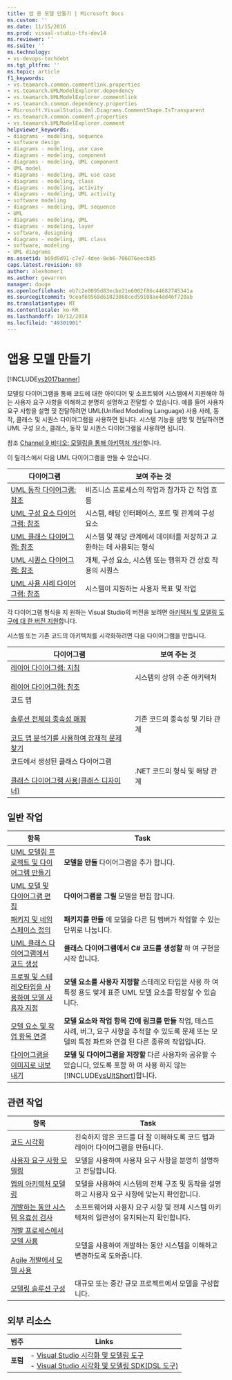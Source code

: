 ```yaml
---
title: 앱 용 모델 만들기 | Microsoft Docs
ms.custom: ''
ms.date: 11/15/2016
ms.prod: visual-studio-tfs-dev14
ms.reviewer: ''
ms.suite: ''
ms.technology:
- vs-devops-techdebt
ms.tgt_pltfrm: ''
ms.topic: article
f1_keywords:
- vs.teamarch.common.commentlink.properties
- vs.teamarch.UMLModelExplorer.dependency
- vs.teamarch.UMLModelExplorer.commentlink
- vs.teamarch.common.dependency.properties
- Microsoft.VisualStudio.Uml.Diagrams.CommentShape.IsTransparent
- vs.teamarch.common.comment.properties
- vs.teamarch.UMLModelExplorer.comment
helpviewer_keywords:
- diagrams - modeling, sequence
- software design
- diagrams - modeling, use case
- diagrams - modeling, component
- diagrams - modeling, UML component
- UML model
- diagrams - modeling, UML use case
- diagrams - modeling, class
- diagrams - modeling, activity
- diagrams - modeling, UML activity
- software modeling
- diagrams - modeling, UML sequence
- UML
- diagrams - modeling, UML
- diagrams - modeling, layer
- software, designing
- diagrams - modeling, UML class
- software, modeling
- UML diagrams
ms.assetid: b69d9d91-c7e7-4dee-8eb6-706076eecb85
caps.latest.revision: 60
author: alexhomer1
ms.author: gewarren
manager: douge
ms.openlocfilehash: eb7c2e0095d83ecbe21e6002f86c44682745341a
ms.sourcegitcommit: 9ceaf69568d61023868ced59108ae4dd46f720ab
ms.translationtype: MT
ms.contentlocale: ko-KR
ms.lasthandoff: 10/12/2018
ms.locfileid: "49301901"
---
```

# <a name="create-models-for-your-app"></a>앱용 모델 만들기
[!INCLUDE[vs2017banner](../includes/vs2017banner.md)]

모델링 다이어그램을 통해 코드에 대한 아이디어 및 소프트웨어 시스템에서 지원해야 하는 사용자 요구 사항을 이해하고 분명히 설명하고 전달할 수 있습니다. 예를 들어 사용자 요구 사항을 설명 및 전달하려면 UML(Unified Modeling Language) 사용 사례, 동작, 클래스 및 시퀀스 다이어그램을 사용하면 됩니다. 시스템 기능을 설명 및 전달하려면 UML 구성 요소, 클래스, 동작 및 시퀀스 다이어그램을 사용하면 됩니다.  
  
 참조 [Channel 9 비디오: 모델링을 통해 아키텍처 개선](http://go.microsoft.com/fwlink/?LinkID=252078)합니다.  
  
 이 릴리스에서 다음 UML 다이어그램을 만들 수 있습니다.  
  
|**다이어그램**|**보여 주는 것**|  
|-----------------|---------------|  
|[UML 동작 다이어그램: 참조](../modeling/uml-activity-diagrams-reference.md)|비즈니스 프로세스의 작업과 참가자 간 작업 흐름|  
|[UML 구성 요소 다이어그램: 참조](../modeling/uml-component-diagrams-reference.md)|시스템, 해당 인터페이스, 포트 및 관계의 구성 요소|  
|[UML 클래스 다이어그램: 참조](../modeling/uml-class-diagrams-reference.md)|시스템 및 해당 관계에서 데이터를 저장하고 교환하는 데 사용되는 형식|  
|[UML 시퀀스 다이어그램: 참조](../modeling/uml-sequence-diagrams-reference.md)|개체, 구성 요소, 시스템 또는 행위자 간 상호 작용의 시퀀스|  
|[UML 사용 사례 다이어그램: 참조](../modeling/uml-use-case-diagrams-reference.md)|시스템이 지원하는 사용자 목표 및 작업|  
  
 각 다이어그램 형식을 지 원하는 Visual Studio의 버전을 보려면 [아키텍처 및 모델링 도구에 대 한 버전 지원](../modeling/what-s-new-for-design-in-visual-studio.md#VersionSupport)합니다.  
  
 시스템 또는 기존 코드의 아키텍처를 시각화하려면 다음 다이어그램을 만듭니다.  
  
|**다이어그램**|**보여 주는 것**|  
|-----------------|---------------|  
|[레이어 다이어그램: 지침](../modeling/layer-diagrams-guidelines.md)<br /><br /> [레이어 다이어그램: 참조](../modeling/layer-diagrams-reference.md)|시스템의 상위 수준 아키텍처|  
|코드 맵<br /><br /> [솔루션 전체의 종속성 매핑](../modeling/map-dependencies-across-your-solutions.md)<br /><br /> [코드 맵 분석기를 사용하여 잠재적 문제 찾기](../modeling/find-potential-problems-using-code-map-analyzers.md)|기존 코드의 종속성 및 기타 관계|  
|코드에서 생성된 클래스 다이어그램<br /><br /> [클래스 다이어그램 사용(클래스 디자이너)](../ide/working-with-class-diagrams-class-designer.md)|.NET 코드의 형식 및 해당 관계|  
  
## <a name="common-tasks"></a>일반 작업  
  
|**항목**|**Task**|  
|---------------|--------------|  
|[UML 모델링 프로젝트 및 다이어그램 만들기](../modeling/create-uml-modeling-projects-and-diagrams.md)|**모델을 만들** 다이어그램을 추가 합니다.|  
|[UML 모델 및 다이어그램 편집](../modeling/edit-uml-models-and-diagrams.md)|**다이어그램을 그릴** 모델을 편집 합니다.|  
|[패키지 및 네임스페이스 정의](../modeling/define-packages-and-namespaces.md)|**패키지를 만들** 에 모델을 다른 팀 멤버가 작업할 수 있는 단위로 나눕니다.|  
|[UML 클래스 다이어그램에서 코드 생성](../modeling/generate-code-from-uml-class-diagrams.md)|**클래스 다이어그램에서 C# 코드를 생성할** 하 여 구현을 시작 합니다.|  
|[프로필 및 스테레오타입을 사용하여 모델 사용자 지정](../modeling/customize-your-model-with-profiles-and-stereotypes.md)|**모델 요소를 사용자 지정할** 스테레오 타입을 사용 하 여 특정 용도 맞게 표준 UML 모델 요소를 확장할 수 있습니다.|  
|[모델 요소 및 작업 항목 연결](../modeling/link-model-elements-and-work-items.md)|**모델 요소와 작업 항목 간에 링크를 만들** 작업, 테스트 사례, 버그, 요구 사항을 추적할 수 있도록 문제 또는 모델의 특정 파트와 연결 된 다른 종류의 작업입니다.|  
|[다이어그램을 이미지로 내보내기](../modeling/export-diagrams-as-images.md)|**모델 및 다이어그램을 저장할** 다른 사용자와 공유할 수 있습니다, 있도록 포함 하 여 사용 하지 않는 [!INCLUDE[vsUltShort](../includes/vsultshort-md.md)]합니다.|  
  
## <a name="related-tasks"></a>관련 작업  
  
|**항목**|**Task**|  
|---------------|--------------|  
|[코드 시각화](../modeling/visualize-code.md)|친숙하지 않은 코드를 더 잘 이해하도록 코드 맵과 레이어 다이어그램을 만듭니다.|  
|[사용자 요구 사항 모델링](../modeling/model-user-requirements.md)|모델을 사용하여 사용자 요구 사항을 분명히 설명하고 전달합니다.|  
|[앱의 아키텍처 모델링](../modeling/model-your-app-s-architecture.md)|모델을 사용하여 시스템의 전체 구조 및 동작을 설명하고 사용자 요구 사항에 맞는지 확인합니다.|  
|[개발하는 동안 시스템 유효성 검사](../modeling/validate-your-system-during-development.md)|소프트웨어와 사용자 요구 사항 및 전체 시스템 아키텍처의 일관성이 유지되는지 확인합니다.|  
|[개발 프로세스에서 모델 사용](../modeling/use-models-in-your-development-process.md)<br /><br /> [Agile 개발에서 모델 사용](http://msdn.microsoft.com/en-us/592ac27c-3d3e-454a-9c38-b76658ed137f)|모델을 사용하여 개발하는 동안 시스템을 이해하고 변경하도록 도와줍니다.|  
|[모델링 솔루션 구성](../modeling/structure-your-modeling-solution.md)|대규모 또는 중간 규모 프로젝트에서 모델을 구성합니다.|  
  
## <a name="external-resources"></a>외부 리소스  
  
|**범주**|**Links**|  
|------------------|---------------|  
|**포럼**|-   [Visual Studio 시각화 및 모델링 도구](http://go.microsoft.com/fwlink/?LinkId=184720)<br />-   [Visual Studio 시각화 및 모델링 SDK(DSL 도구)](http://go.microsoft.com/fwlink/?LinkId=184721)|



